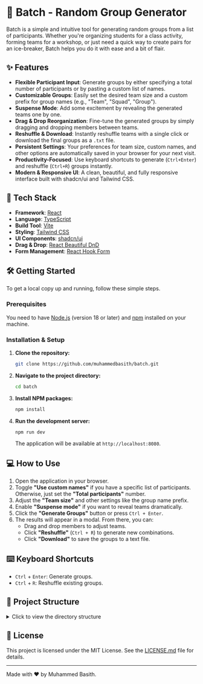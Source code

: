 
# 🎲 Batch - Random Group Generator

Batch is a simple and intuitive tool for generating random groups from a list of participants. Whether you're organizing students for a class activity, forming teams for a workshop, or just need a quick way to create pairs for an ice-breaker, Batch helps you do it with ease and a bit of flair.


## ✨ Features

- **Flexible Participant Input**: Generate groups by either specifying a total number of participants or by pasting a custom list of names.
- **Customizable Groups**: Easily set the desired team size and a custom prefix for group names (e.g., "Team", "Squad", "Group").
- **Suspense Mode**: Add some excitement by revealing the generated teams one by one.
- **Drag & Drop Reorganization**: Fine-tune the generated groups by simply dragging and dropping members between teams.
- **Reshuffle & Download**: Instantly reshuffle teams with a single click or download the final groups as a `.txt` file.
- **Persistent Settings**: Your preferences for team size, custom names, and other options are automatically saved in your browser for your next visit.
- **Productivity-Focused**: Use keyboard shortcuts to generate (`Ctrl+Enter`) and reshuffle (`Ctrl+R`) groups instantly.
- **Modern & Responsive UI**: A clean, beautiful, and fully responsive interface built with shadcn/ui and Tailwind CSS.

## 🚀 Tech Stack

- **Framework**: [React](https://reactjs.org/)
- **Language**: [TypeScript](https://www.typescriptlang.org/)
- **Build Tool**: [Vite](https://vitejs.dev/)
- **Styling**: [Tailwind CSS](https://tailwindcss.com/)
- **UI Components**: [shadcn/ui](https://ui.shadcn.com/)
- **Drag & Drop**: [React Beautiful DnD](https://github.com/atlassian/react-beautiful-dnd)
- **Form Management**: [React Hook Form](https://react-hook-form.com/)

## 🛠️ Getting Started

To get a local copy up and running, follow these simple steps.

### Prerequisites

You need to have [Node.js](https://nodejs.org/) (version 18 or later) and [npm](https://www.npmjs.com/) installed on your machine.

### Installation & Setup

1.  **Clone the repository:**
    ```sh
    git clone https://github.com/muhammedbasith/batch.git
    ```
2.  **Navigate to the project directory:**
    ```sh
    cd batch
    ```
3.  **Install NPM packages:**
    ```sh
    npm install
    ```
4.  **Run the development server:**
    ```sh
    npm run dev
    ```
    The application will be available at `http://localhost:8080`.

## 💻 How to Use

1.  Open the application in your browser.
2.  Toggle **"Use custom names"** if you have a specific list of participants. Otherwise, just set the **"Total participants"** number.
3.  Adjust the **"Team size"** and other settings like the group name prefix.
4.  Enable **"Suspense mode"** if you want to reveal teams dramatically.
5.  Click the **"Generate Groups"** button or press `Ctrl + Enter`.
6.  The results will appear in a modal. From there, you can:
    -   Drag and drop members to adjust teams.
    -   Click **"Reshuffle"** (`Ctrl + R`) to generate new combinations.
    -   Click **"Download"** to save the groups to a text file.

## ⌨️ Keyboard Shortcuts

-   `Ctrl` + `Enter`: Generate groups.
-   `Ctrl` + `R`: Reshuffle existing groups.

## 📂 Project Structure

<details>
<summary>Click to view the directory structure</summary>

```
└── batch/
    ├── README.md
    ├── components.json
    ├── eslint.config.js
    ├── index.html
    ├── package.json
    ├── postcss.config.js
    ├── tailwind.config.ts
    ├── tsconfig.json
    ├── vite.config.ts
    ├── public/
    │   └── robots.txt
    └── src/
        ├── App.css
        ├── App.tsx
        ├── index.css
        ├── main.tsx
        ├── components/
        │   └── ui/
        │       ├── accordion.tsx
        │       ├── alert-dialog.tsx
        │       ├── ... (40+ shadcn components)
        │       └── use-toast.ts
        ├── hooks/
        │   ├── use-mobile.tsx
        │   └── use-toast.ts
        ├── lib/
        │   └── utils.ts
        └── pages/
            ├── Index.tsx
            └── NotFound.tsx
```
</details>

## 📄 License

This project is licensed under the MIT License. See the [LICENSE.md](LICENSE.md) file for details.

---

Made with ❤️ by Muhammed Basith.